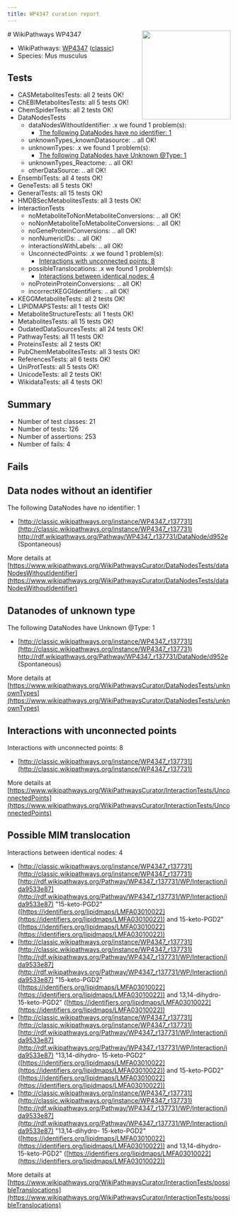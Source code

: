 ```yaml
---
title: WP4347 curation report
---
```


<img style="float: right; width: 200px" src="https://upload.wikimedia.org/wikipedia/commons/thumb/8/83/Wplogo_with_text_500.png/640px-Wplogo_with_text_500.png" />
# WikiPathways WP4347

* WikiPathways: [WP4347](https://wikipathways.org/pathways/WP4347) ([classic](https://classic.wikipathways.org/instance/WP4347))
* Species: Mus musculus
## Tests
* CASMetabolitesTests: all 2 tests OK!
* ChEBIMetabolitesTests: all 5 tests OK!
* ChemSpiderTests: all 2 tests OK!
* DataNodesTests
    * dataNodesWithoutIdentifier: .x we found 1 problem(s):
        * [The following DataNodes have no identifier: 1](#d2d32fa0)
    * unknownTypes_knownDatasource: .. all OK!
    * unknownTypes: .x we found 1 problem(s):
        * [The following DataNodes have Unknown @Type: 1](#839973df)
    * unknownTypes_Reactome: .. all OK!
    * otherDataSource: .. all OK!
* EnsemblTests: all 4 tests OK!
* GeneTests: all 5 tests OK!
* GeneralTests: all 15 tests OK!
* HMDBSecMetabolitesTests: all 3 tests OK!
* InteractionTests
    * noMetaboliteToNonMetaboliteConversions: .. all OK!
    * noNonMetaboliteToMetaboliteConversions: .. all OK!
    * noGeneProteinConversions: .. all OK!
    * nonNumericIDs: .. all OK!
    * interactionsWithLabels: .. all OK!
    * UnconnectedPoints: .x we found 1 problem(s):
        * [Interactions with unconnected points: 8](#35a61ae0)
    * possibleTranslocations: .x we found 1 problem(s):
        * [Interactions between identical nodes: 4](#1c118209)
    * noProteinProteinConversions: .. all OK!
    * incorrectKEGGIdentifiers: .. all OK!
* KEGGMetaboliteTests: all 2 tests OK!
* LIPIDMAPSTests: all 1 tests OK!
* MetaboliteStructureTests: all 1 tests OK!
* MetabolitesTests: all 15 tests OK!
* OudatedDataSourcesTests: all 24 tests OK!
* PathwayTests: all 11 tests OK!
* ProteinsTests: all 2 tests OK!
* PubChemMetabolitesTests: all 3 tests OK!
* ReferencesTests: all 6 tests OK!
* UniProtTests: all 5 tests OK!
* UnicodeTests: all 2 tests OK!
* WikidataTests: all 4 tests OK!


## Summary

* Number of test classes: 21
* Number of tests: 126
* Number of assertions: 253
* Number of fails: 4

## Fails

<a name="d2d32fa0" />

## Data nodes without an identifier

The following DataNodes have no identifier: 1

* [http://classic.wikipathways.org/instance/WP4347_r137731](http://classic.wikipathways.org/instance/WP4347_r137731) http://rdf.wikipathways.org/Pathway/WP4347_r137731/DataNode/d952e (Spontaneous)


More details at [https://www.wikipathways.org/WikiPathwaysCurator/DataNodesTests/dataNodesWithoutIdentifier](https://www.wikipathways.org/WikiPathwaysCurator/DataNodesTests/dataNodesWithoutIdentifier)

<a name="839973df" />

## Datanodes of unknown type

The following DataNodes have Unknown @Type: 1

* [http://classic.wikipathways.org/instance/WP4347_r137731](http://classic.wikipathways.org/instance/WP4347_r137731) http://rdf.wikipathways.org/Pathway/WP4347_r137731/DataNode/d952e (Spontaneous)


More details at [https://www.wikipathways.org/WikiPathwaysCurator/DataNodesTests/unknownTypes](https://www.wikipathways.org/WikiPathwaysCurator/DataNodesTests/unknownTypes)

<a name="35a61ae0" />

## Interactions with unconnected points

Interactions with unconnected points: 8

* [http://classic.wikipathways.org/instance/WP4347_r137731](http://classic.wikipathways.org/instance/WP4347_r137731)


More details at [https://www.wikipathways.org/WikiPathwaysCurator/InteractionTests/UnconnectedPoints](https://www.wikipathways.org/WikiPathwaysCurator/InteractionTests/UnconnectedPoints)

<a name="1c118209" />

## Possible MIM translocation

Interactions between identical nodes: 4

* [http://classic.wikipathways.org/instance/WP4347_r137731](http://classic.wikipathways.org/instance/WP4347_r137731) [http://rdf.wikipathways.org/Pathway/WP4347_r137731/WP/Interaction/ida9533e87](http://rdf.wikipathways.org/Pathway/WP4347_r137731/WP/Interaction/ida9533e87) "15-keto-PGD2" ([https://identifiers.org/lipidmaps/LMFA03010022](https://identifiers.org/lipidmaps/LMFA03010022)) and 
15-keto-PGD2" ([https://identifiers.org/lipidmaps/LMFA03010022](https://identifiers.org/lipidmaps/LMFA03010022))
* [http://classic.wikipathways.org/instance/WP4347_r137731](http://classic.wikipathways.org/instance/WP4347_r137731) [http://rdf.wikipathways.org/Pathway/WP4347_r137731/WP/Interaction/ida9533e87](http://rdf.wikipathways.org/Pathway/WP4347_r137731/WP/Interaction/ida9533e87) "15-keto-PGD2" ([https://identifiers.org/lipidmaps/LMFA03010022](https://identifiers.org/lipidmaps/LMFA03010022)) and 
13,14-dihydro- 15-keto-PGD2" ([https://identifiers.org/lipidmaps/LMFA03010022](https://identifiers.org/lipidmaps/LMFA03010022))
* [http://classic.wikipathways.org/instance/WP4347_r137731](http://classic.wikipathways.org/instance/WP4347_r137731) [http://rdf.wikipathways.org/Pathway/WP4347_r137731/WP/Interaction/ida9533e87](http://rdf.wikipathways.org/Pathway/WP4347_r137731/WP/Interaction/ida9533e87) "13,14-dihydro- 15-keto-PGD2" ([https://identifiers.org/lipidmaps/LMFA03010022](https://identifiers.org/lipidmaps/LMFA03010022)) and 
15-keto-PGD2" ([https://identifiers.org/lipidmaps/LMFA03010022](https://identifiers.org/lipidmaps/LMFA03010022))
* [http://classic.wikipathways.org/instance/WP4347_r137731](http://classic.wikipathways.org/instance/WP4347_r137731) [http://rdf.wikipathways.org/Pathway/WP4347_r137731/WP/Interaction/ida9533e87](http://rdf.wikipathways.org/Pathway/WP4347_r137731/WP/Interaction/ida9533e87) "13,14-dihydro- 15-keto-PGD2" ([https://identifiers.org/lipidmaps/LMFA03010022](https://identifiers.org/lipidmaps/LMFA03010022)) and 
13,14-dihydro- 15-keto-PGD2" ([https://identifiers.org/lipidmaps/LMFA03010022](https://identifiers.org/lipidmaps/LMFA03010022))


More details at [https://www.wikipathways.org/WikiPathwaysCurator/InteractionTests/possibleTranslocations](https://www.wikipathways.org/WikiPathwaysCurator/InteractionTests/possibleTranslocations)

